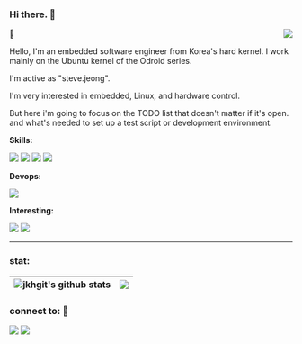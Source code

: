 ### Hi there. 👋

<!--
**jkhgit/jkhgit** is a ✨ _special_ ✨ repository because its `README.md` (this file) appears on your GitHub profile.

Here are some ideas to get you started:

- 🔭 I’m currently working on ...
- 🌱 I’m currently learning ...
- 👯 I’m looking to collaborate on ...
- 🤔 I’m looking for help with ...
- 💬 Ask me about ...
- 📫 How to reach me: ...
- 😄 Pronouns: ...
- ⚡ Fun fact: ...
-->

<a href="https://github.com/jkhgit"><img align="right" src="https://hits.seeyoufarm.com/api/count/incr/badge.svg?url=https%3A%2F%2Fgithub.com%2Fgjbae1212%2Fhit-counter&count_bg=%2379C83D&title_bg=%230F0F0F&icon=&icon_color=%23E7E7E7&title=hits&edge_flat=false"/></a>


🌱

Hello, I'm an embedded software engineer from Korea's hard kernel. I work mainly on the Ubuntu kernel of the Odroid series.

I'm active as "steve.jeong".

I'm very interested in embedded, Linux, and hardware control.

But here i'm going to focus on the TODO list that doesn't matter if it's open. and what's needed to set up a test script or development environment.


**Skills:**

<a><img src="https://img.shields.io/badge/C/C++-00599c?style=flat-square&logo=C&logoColor=white"/></a>
<a><img src="https://img.shields.io/badge/Python-3776ab?style=flat-square&logo=Python&logoColor=white"/></a>
<a><img src="https://img.shields.io/badge/Linux-fcc624?style=flat-square&logo=Linux&logoColor=white"/></a>
<a><img src="https://img.shields.io/badge/Gnu Bash-4eaa25?style=flat-square&logo=Gnu Bash&logoColor=white"/></a>

**Devops:**

<a><img src="https://img.shields.io/badge/Ubuntu-e95420?style=flat-square&logo=Ubuntu&logoColor=white"/></a>

**Interesting:**

<a><img src="https://img.shields.io/badge/ROS2-22314e?style=flat-square&logo=ROS&logoColor=white"/></a>
<a><img src="https://img.shields.io/badge/Docker-2496ed?style=flat-square&logo=Docker&logoColor=white"/></a>

<hr>

### stat:

| <img align="center" src="https://github-readme-stats.vercel.app/api?username=jkhgit&show_  icons=true&include_all_commits=true&theme=vue&hide_border=true" alt="jkhgit's github stats" /> | <img align="center" src="https://github-readme-stats.vercel.app/api/top-langs/?username=jkhgit&layout=compact&theme=vue&hide_border=true" /> |
| ------------- | ------------- |


### connect to: 💬
<a href="https://github.com/jkhgit" target="_blank"><img src="https://img.shields.io/badge/github-181717?style=flat-square&logo=GitHub&logoColor=white"/></a>
<a href="mailto:jkhpro1003@gmail.com" target="_blank"><img src="https://img.shields.io/badge/gmail-ea4335?style=flat-square&logo=Gmail&logoColor=white"/></a>
